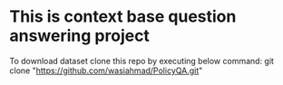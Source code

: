 # This is context base question answering project
To download dataset clone this repo by executing below command: 
git clone "https://github.com/wasiahmad/PolicyQA.git"

